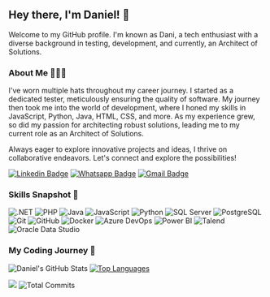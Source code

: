 ## Hey there, I'm Daniel! 👋

Welcome to my GitHub profile. I'm known as Dani, a tech enthusiast with a diverse background in testing, development, and currently, an Architect of Solutions.

### About Me 👨🏻‍💻

I've worn multiple hats throughout my career journey. I started as a dedicated tester, meticulously ensuring the quality of software. My journey then took me into the world of development, where I honed my skills in JavaScript, Python, Java, HTML, CSS, and more. As my experience grew, so did my passion for architecting robust solutions, leading me to my current role as an Architect of Solutions.

Always eager to explore innovative projects and ideas, I thrive on collaborative endeavors. Let's connect and explore the possibilities!

[![Linkedin Badge](https://img.shields.io/badge/-Connect_with_me_on_LinkedIn-0e76a8?style=flat-square&logo=Linkedin&logoColor=white&link=https://www.linkedin.com/in/daniel-duran-acevedo//)](https://www.linkedin.com/in/daniel-duran-acevedo/)
[![Whatsapp Badge](https://img.shields.io/badge/-Ping_me_on_Whatsapp-20603D?style=flat-square&logo=Whatsapp&logoColor=white&link=https://api.whatsapp.com/send?phone=+573192276664)](https://api.whatsapp.com/send?phone=+573192276664)
[![Gmail Badge](https://img.shields.io/badge/Reach_out_via_Email-daniels.geek%40gmail-db4a39?style=plastic&logo=Gmail&logoColor=white&link=mailto:daniels.geek@gmail.com)](mailto:daniels.geek@gmail.com)

### Skills Snapshot 💾

![.NET](https://img.shields.io/badge/-Visual_Studio-512BD4?style=flat-square&logo=visual-studio&color=2A2D2F&labelColor=2A2D2F)
![PHP](https://img.shields.io/badge/-PHP-777BB4?style=flat-square&logo=php&color=2A2D2F&labelColor=2A2D2F)
![Java](https://img.shields.io/badge/-Java-E34A86?style=flat-square&logo=java&color=2A2D2F&labelColor=2A2D2F)
![JavaScript](https://img.shields.io/badge/-JavaScript-black?style=flat-square&logo=javascript&color=2A2D2F&labelColor=2A2D2F)
![Python](https://img.shields.io/badge/-Python-black?style=flat-square&logo=Python&color=2A2D2F&labelColor=2A2D2F)
![SQL Server](https://img.shields.io/badge/-SQL_Server-CC2927?style=flat-square&logo=microsoft-sql-server&color=2A2D2F&labelColor=2A2D2F)
![PostgreSQL](https://img.shields.io/badge/-PostgreSQL-336791?style=flat-square&logo=postgresql&color=2A2D2F&labelColor=2A2D2F)
![Git](https://img.shields.io/badge/-Git-black?style=flat-square&logo=git&color=2A2D2F&labelColor=2A2D2F)
![GitHub](https://img.shields.io/badge/-GitHub-181717?style=flat-square&logo=github&color=2A2D2F&labelColor=2A2D2F)
![Docker](https://img.shields.io/badge/-Docker-2496ED?style=flat-square&logo=docker&color=2A2D2F&labelColor=2A2D2F)
![Azure DevOps](https://img.shields.io/badge/-Azure_DevOps-0078D7?style=flat-square&logo=azure-devops&color=2A2D2F&labelColor=2A2D2F)
![Power BI](https://img.shields.io/badge/-Power_BI-F2C811?style=flat-square&logo=power-bi&color=2A2D2F&labelColor=2A2D2F)
![Talend](https://img.shields.io/badge/-Talend-1670AF?style=flat-square&logo=talend&color=2A2D2F&labelColor=2A2D2F)
![Oracle Data Studio](https://img.shields.io/badge/-Oracle_Data_Studio-F80000?style=flat-square&logo=oracle&color=2A2D2F&labelColor=2A2D2F)



### My Coding Journey 🚀

![Daniel's GitHub Stats](https://github-readme-stats.vercel.app/api?username=daniduran&show_icons=true&count_private=false&bg_color=2A2D2F&title_color=0A7AC5&text_color=ffffff&icon_color=0A7AC5&hide_title=false&hide_border=false&hide_rank=false&include_all_commits=true&line_height=30)
[![Top Languages](https://github-readme-stats.vercel.app/api/top-langs/?username=daniduran&layout=compact&bg_color=2A2D2F&title_color=ffffff&text_color=ffffff)](https://github.com/daniduran/github-readme-stats)

![](https://komarev.com/ghpvc/?username=daniduran&color=2A2D2F)
![Total Commits](https://img.shields.io/github/commit-activity/w/daniduran/daniduran?label=Total%20Commits&color=2A2D2F&style=flat-square)










